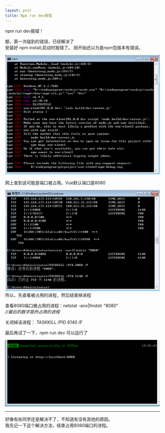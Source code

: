 ```yaml
---
layout: post
title: Npm run dev报错
---
```



npm run dev报错！  

额，第一次碰到的错误，已经解决了    
安装好 npm install,启动时报错了。 刚开始还以为是npm包版本有错误。

![Alt text](../images/2017-07-17_192734.png)

网上查到说可能是端口被占用。Vue默认端口是8080   

![Alt text](../images/2017-07-17_192624.png)  
所以，先查看被占用的进程，然后结束掉进程  
  
  查看8080端口被占用的进程：netstat -ano|findstr "8080"  
*//最后的数字是所占用的进程*  
  
  关闭掉该进程： TASKKILL /PID 6140 /F

最后再试了一下，npm run dev 可以运行了  

![Alt text](../images/2017-07-17_194102.png)

---
好像有些同学还是解决不了，不知道有没有其他的原因。  
我先记一下这个解决方法，结束占用8080端口的进程。
